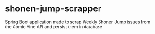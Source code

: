 # shonen-jump-scrapper
Spring Boot application made to scrap Weekly Shonen Jump issues from the Comic Vine API and persist them in database

